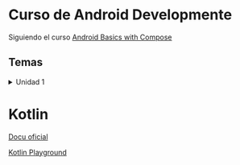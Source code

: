 # Curso de Android Developmente

Siguiendo el curso [Android Basics with Compose](https://developer.android.com/courses/android-basics-compose/course)

## Temas

<details>
<summary>Unidad 1</summary>

- [1.3 - Hello world](./kotlin/hello_word/)
- [1.4 - Variables y Constantes](./kotlin/variables/)
- [1.5 - Functions](./kotlin/functions/)

</details>

# Kotlin

[Docu oficial](https://kotlinlang.org/docs/home.html)

[Kotlin Playground](https://developer.android.com/training/kotlinplayground)
